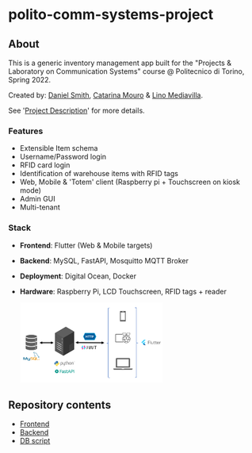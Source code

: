 # polito-comm-systems-project

## About

This is a generic inventory management app built for the "Projects & Laboratory on Communication Systems" course @ Politecnico di Torino, Spring 2022. 

Created by: [Daniel Smith](https://github.com/dansmith5764), [Catarina Mouro](https://github.com/CatarinaMouro) & [Lino Mediavilla](https://github.com/linomp).


See '[Project Description](./project_description.pdf)' for more details.

### Features
- Extensible Item schema
- Username/Password login
- RFID card login
- Identification of warehouse items with RFID tags
- Web, Mobile & 'Totem' client (Raspberry pi + Touchscreen on kiosk mode)
- Admin GUI
- Multi-tenant

### Stack
- **Frontend**: Flutter (Web & Mobile targets)
- **Backend**: MySQL, FastAPI, Mosquitto MQTT Broker
- **Deployment**: Digital Ocean, Docker
- **Hardware**: Raspberry Pi, LCD Touchscreen, RFID tags + reader

    <img src="./architecture.png" width="60%">


## Repository contents
- [Frontend](./inventory-client/README.md)
- [Backend](./inventory-backend/README.md) 
- [DB script](./db/)
